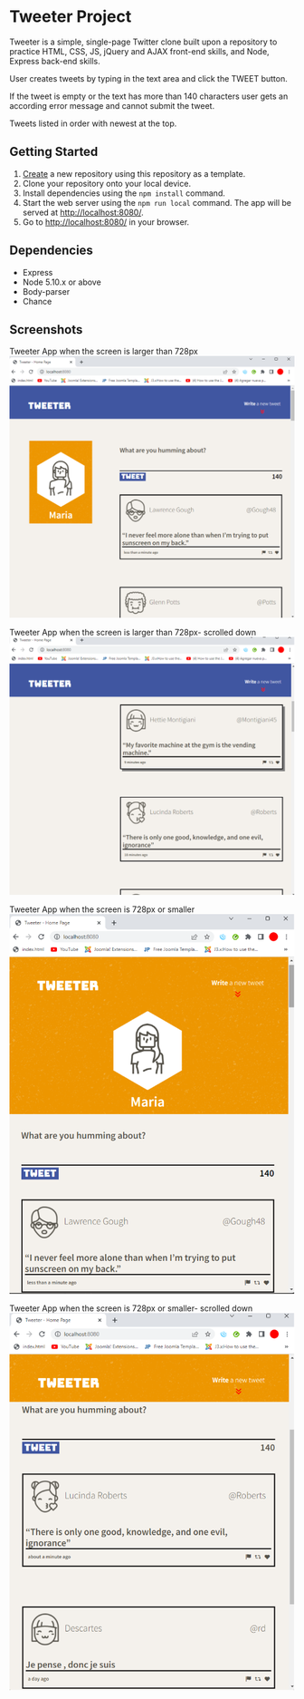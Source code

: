 # Tweeter Project

Tweeter is a simple, single-page Twitter clone built upon a repository to practice HTML, CSS, JS, jQuery and AJAX front-end skills, and  Node, Express back-end skills.

User creates tweets by typing in the text area and click the TWEET button.

If the tweet is empty or the text has more than 140 characters user gets an according error message and cannot submit the tweet.

Tweets listed in order with newest at the top.

## Getting Started

1. [Create](https://docs.github.com/en/repositories/creating-and-managing-repositories/creating-a-repository-from-a-template) a new repository using this repository as a template.
2. Clone your repository onto your local device.
3. Install dependencies using the `npm install` command.
3. Start the web server using the `npm run local` command. The app will be served at <http://localhost:8080/>.
4. Go to <http://localhost:8080/> in your browser.

## Dependencies

- Express
- Node 5.10.x or above
- Body-parser
- Chance

## Screenshots
Tweeter App when the screen is larger than 728px
![](https://github.com/ive-m/tweeter/blob/master/docs/tweeter-fullscreen.png)


Tweeter App when the screen is larger than 728px- scrolled down
![](https://github.com/ive-m/tweeter/blob/master/docs/tweeter-fullscreen-scroll%20down.png)


Tweeter App when the screen is 728px or smaller
![](https://github.com/ive-m/tweeter/blob/master/docs/tweeter.png)


Tweeter App when the screen is 728px or smaller- scrolled down
![](https://github.com/ive-m/tweeter/blob/master/docs/tweeter-scroll%20down.png)
